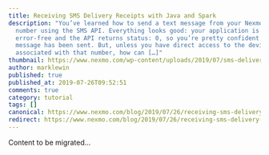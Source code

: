 ```yaml
---
title: Receiving SMS Delivery Receipts with Java and Spark
description: "You’ve learned how to send a text message from your Nexmo virtual
  number using the SMS API. Everything looks good: your application is
  error-free and the API returns status: 0, so you’re pretty confident that your
  message has been sent. But, unless you have direct access to the device
  associated with that number, how can […]"
thumbnail: https://www.nexmo.com/wp-content/uploads/2019/07/sms-delivery-java.png
author: marklewin
published: true
published_at: 2019-07-26T09:52:51
comments: true
category: tutorial
tags: []
canonical: https://www.nexmo.com/blog/2019/07/26/receiving-sms-delivery-receipts-with-java-and-spark-dr
redirect: https://www.nexmo.com/blog/2019/07/26/receiving-sms-delivery-receipts-with-java-and-spark-dr
---
```

Content to be migrated...
